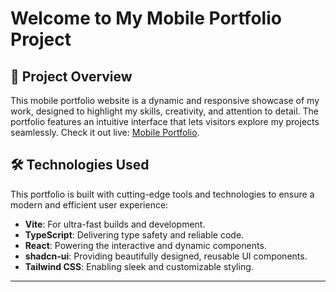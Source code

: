 # Welcome to My Mobile Portfolio Project

## 📖 Project Overview

This mobile portfolio website is a dynamic and responsive showcase of my work, designed to highlight my skills, creativity, and attention to detail. The portfolio features an intuitive interface that lets visitors explore my projects seamlessly. Check it out live: [Mobile Portfolio](https://mobile-dev-portfolio.vercel.app/).

## 🛠️ Technologies Used

This portfolio is built with cutting-edge tools and technologies to ensure a modern and efficient user experience:

- **Vite**: For ultra-fast builds and development.
- **TypeScript**: Delivering type safety and reliable code.
- **React**: Powering the interactive and dynamic components.
- **shadcn-ui**: Providing beautifully designed, reusable UI components.
- **Tailwind CSS**: Enabling sleek and customizable styling.

---